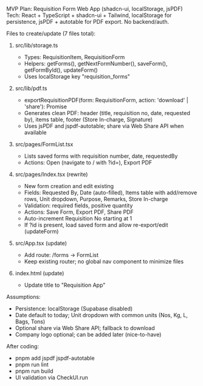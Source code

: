 MVP Plan: Requisition Form Web App (shadcn-ui, localStorage, jsPDF)
Tech: React + TypeScript + shadcn-ui + Tailwind, localStorage for persistence, jsPDF + autotable for PDF export. No backend/auth.

Files to create/update (7 files total):
1) src/lib/storage.ts
   - Types: RequisitionItem, RequisitionForm
   - Helpers: getForms(), getNextFormNumber(), saveForm(), getFormById(), updateForm()
   - Uses localStorage key "requisition_forms"

2) src/lib/pdf.ts
   - exportRequisitionPDF(form: RequisitionForm, action: 'download' | 'share'): Promise<void>
   - Generates clean PDF: header (title, requisition no, date, requested by), items table, footer (Store In-charge, Signature)
   - Uses jsPDF and jspdf-autotable; share via Web Share API when available

3) src/pages/FormList.tsx
   - Lists saved forms with requisition number, date, requestedBy
   - Actions: Open (navigate to / with ?id=), Export PDF

4) src/pages/Index.tsx (rewrite)
   - New form creation and edit existing
   - Fields: Requested By, Date (auto-filled), Items table with add/remove rows, Unit dropdown, Purpose, Remarks, Store In-charge
   - Validation: required fields, positive quantity
   - Actions: Save Form, Export PDF, Share PDF
   - Auto-increment Requisition No starting at 1
   - If ?id is present, load saved form and allow re-export/edit (updateForm)

5) src/App.tsx (update)
   - Add route: /forms -> FormList
   - Keep existing router; no global nav component to minimize files

6) index.html (update)
   - Update title to "Requisition App"

Assumptions:
- Persistence: localStorage (Supabase disabled)
- Date default to today; Unit dropdown with common units (Nos, Kg, L, Bags, Tons)
- Optional share via Web Share API; fallback to download
- Company logo optional; can be added later (nice-to-have)

After coding:
- pnpm add jspdf jspdf-autotable
- pnpm run lint
- pnpm run build
- UI validation via CheckUI.run